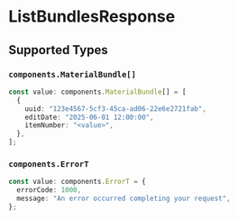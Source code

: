 # ListBundlesResponse


## Supported Types

### `components.MaterialBundle[]`

```typescript
const value: components.MaterialBundle[] = [
  {
    uuid: "123e4567-5cf3-45ca-ad06-22e6e2721fab",
    editDate: "2025-06-01 12:00:00",
    itemNumber: "<value>",
  },
];
```

### `components.ErrorT`

```typescript
const value: components.ErrorT = {
  errorCode: 1000,
  message: "An error occurred completing your request",
};
```


